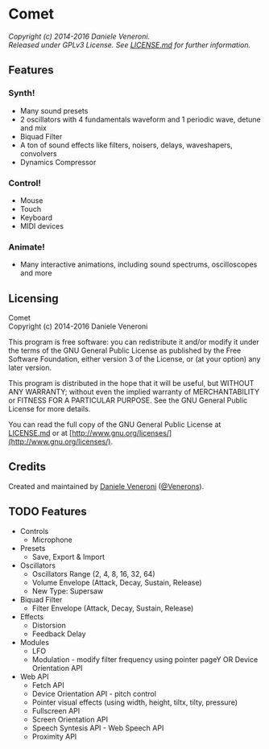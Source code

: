 # Comet

_Copyright (c) 2014-2016 Daniele Veneroni._  
_Released under GPLv3 License. See [LICENSE.md](LICENSE.md) for further information._

## Features

### Synth!

* Many sound presets
* 2 oscillators with 4 fundamentals waveform and 1 periodic wave, detune and mix
* Biquad Filter
* A ton of sound effects like filters, noisers, delays, waveshapers, convolvers
* Dynamics Compressor

### Control!

* Mouse
* Touch
* Keyboard
* MIDI devices

### Animate!

* Many interactive animations, including sound spectrums, oscilloscopes and more

## Licensing

Comet  
Copyright (c) 2014-2016 Daniele Veneroni  

This program is free software: you can redistribute it and/or modify it under the terms of the GNU General Public License as published by the Free Software Foundation, either version 3 of the License, or (at your option) any later version.  

This program is distributed in the hope that it will be useful, but WITHOUT ANY WARRANTY; without even the implied warranty of
MERCHANTABILITY or FITNESS FOR A PARTICULAR PURPOSE. See the GNU General Public License for more details.  

You can read the full copy of the GNU General Public License at [LICENSE.md](LICENSE.md) or at [http://www.gnu.org/licenses/](http://www.gnu.org/licenses/).  

## Credits

Created and maintained by [Daniele Veneroni](http://venerons.github.io) ([@Venerons](http://twitter.com/Venerons)).

## TODO Features

* Controls
	* Microphone
* Presets
	* Save, Export & Import
* Oscillators
	* Oscillators Range (2, 4, 8, 16, 32, 64)
	* Volume Envelope (Attack, Decay, Sustain, Release)
	* New Type: Supersaw
* Biquad Filter
	* Filter Envelope (Attack, Decay, Sustain, Release)
* Effects
	* Distorsion
	* Feedback Delay
* Modules
	* LFO
	* Modulation - modify filter frequency using pointer pageY OR Device Orientation API
* Web API
	* Fetch API
	* Device Orientation API - pitch control
	* Pointer visual effects (using width, height, tiltx, tilty, pressure)
	* Fullscreen API
	* Screen Orientation API
	* Speech Syntesis API - Web Speech API
	* Proximity API
